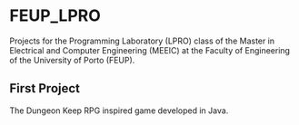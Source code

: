 # FEUP_LPRO

Projects for the Programming Laboratory (LPRO) class of the Master in Electrical and Computer Engineering (MEEIC) at the Faculty of Engineering of the University of Porto (FEUP).


## First Project
The Dungeon Keep RPG inspired game developed in Java.
